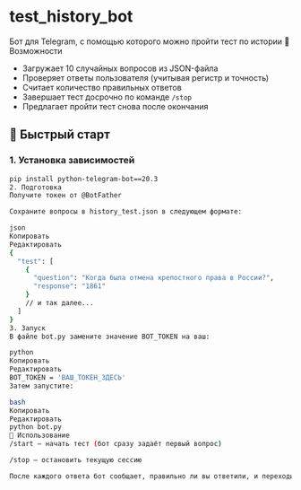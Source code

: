 # test_history_bot
Бот для Telegram, с помощью которого можно пройти тест по истории
📌 Возможности
- Загружает 10 случайных вопросов из JSON-файла
- Проверяет ответы пользователя (учитывая регистр и точность)
- Считает количество правильных ответов
- Завершает тест досрочно по команде `/stop`
- Предлагает пройти тест снова после окончания

## 🚀 Быстрый старт

### 1. Установка зависимостей
```bash
pip install python-telegram-bot==20.3
2. Подготовка
Получите токен от @BotFather

Сохраните вопросы в history_test.json в следующем формате:

json
Копировать
Редактировать
{
  "test": [
    {
      "question": "Когда была отмена крепостного права в России?",
      "response": "1861"
    }
    // и так далее...
  ]
}
3. Запуск
В файле bot.py замените значение BOT_TOKEN на ваш:

python
Копировать
Редактировать
BOT_TOKEN = 'ВАШ_ТОКЕН_ЗДЕСЬ'
Затем запустите:

bash
Копировать
Редактировать
python bot.py
🤖 Использование
/start — начать тест (бот сразу задаёт первый вопрос)

/stop — остановить текущую сессию

После каждого ответа бот сообщает, правильно ли вы ответили, и переходит к следующему вопросу. После всех 10 вопросов он выводит результат и предлагает пройти тест снова.
